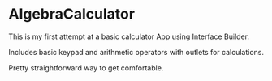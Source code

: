 
AlgebraCalculator
=================

This is my first attempt at a basic calculator App using Interface Builder. 

Includes basic keypad and arithmetic operators with outlets for calculations.

Pretty straightforward way to get comfortable.
